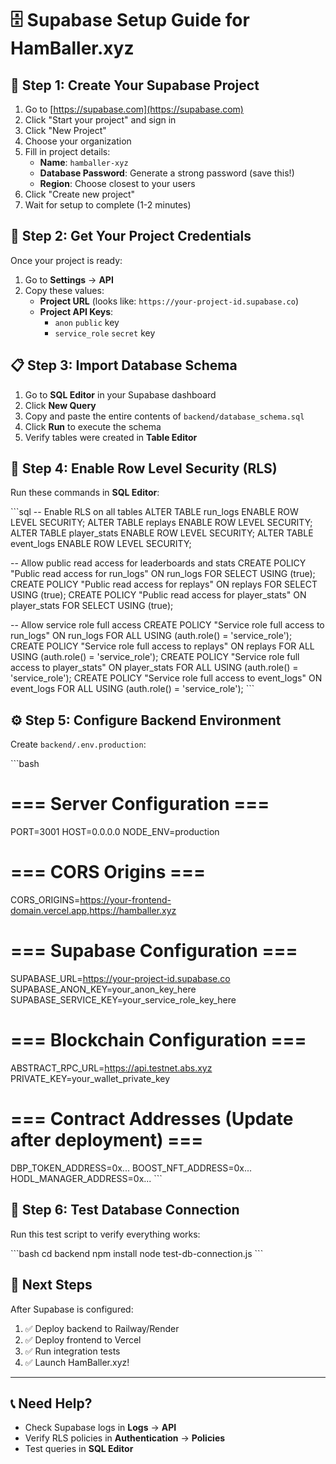 # 🗄️ Supabase Setup Guide for HamBaller.xyz

## 🎯 Step 1: Create Your Supabase Project

1. Go to [https://supabase.com](https://supabase.com)
2. Click "Start your project" and sign in
3. Click "New Project"
4. Choose your organization
5. Fill in project details:
   - **Name**: `hamballer-xyz`
   - **Database Password**: Generate a strong password (save this!)
   - **Region**: Choose closest to your users
6. Click "Create new project"
7. Wait for setup to complete (1-2 minutes)

## 🔑 Step 2: Get Your Project Credentials

Once your project is ready:

1. Go to **Settings** → **API**
2. Copy these values:
   - **Project URL** (looks like: `https://your-project-id.supabase.co`)
   - **Project API Keys**:
     - `anon` `public` key
     - `service_role` `secret` key

## 📋 Step 3: Import Database Schema

1. Go to **SQL Editor** in your Supabase dashboard
2. Click **New Query**
3. Copy and paste the entire contents of `backend/database_schema.sql`
4. Click **Run** to execute the schema
5. Verify tables were created in **Table Editor**

## 🔐 Step 4: Enable Row Level Security (RLS)

Run these commands in **SQL Editor**:

\`\`\`sql
-- Enable RLS on all tables
ALTER TABLE run_logs ENABLE ROW LEVEL SECURITY;
ALTER TABLE replays ENABLE ROW LEVEL SECURITY;
ALTER TABLE player_stats ENABLE ROW LEVEL SECURITY;
ALTER TABLE event_logs ENABLE ROW LEVEL SECURITY;

-- Allow public read access for leaderboards and stats
CREATE POLICY "Public read access for run_logs" ON run_logs FOR SELECT USING (true);
CREATE POLICY "Public read access for replays" ON replays FOR SELECT USING (true);
CREATE POLICY "Public read access for player_stats" ON player_stats FOR SELECT USING (true);

-- Allow service role full access
CREATE POLICY "Service role full access to run_logs" ON run_logs FOR ALL USING (auth.role() = 'service_role');
CREATE POLICY "Service role full access to replays" ON replays FOR ALL USING (auth.role() = 'service_role');
CREATE POLICY "Service role full access to player_stats" ON player_stats FOR ALL USING (auth.role() = 'service_role');
CREATE POLICY "Service role full access to event_logs" ON event_logs FOR ALL USING (auth.role() = 'service_role');
\`\`\`

## ⚙️ Step 5: Configure Backend Environment

Create `backend/.env.production`:

\`\`\`bash
# === Server Configuration ===
PORT=3001
HOST=0.0.0.0
NODE_ENV=production

# === CORS Origins ===
CORS_ORIGINS=https://your-frontend-domain.vercel.app,https://hamballer.xyz

# === Supabase Configuration ===
SUPABASE_URL=https://your-project-id.supabase.co
SUPABASE_ANON_KEY=your_anon_key_here
SUPABASE_SERVICE_KEY=your_service_role_key_here

# === Blockchain Configuration ===
ABSTRACT_RPC_URL=https://api.testnet.abs.xyz
PRIVATE_KEY=your_wallet_private_key

# === Contract Addresses (Update after deployment) ===
DBP_TOKEN_ADDRESS=0x...
BOOST_NFT_ADDRESS=0x...
HODL_MANAGER_ADDRESS=0x...
\`\`\`

## 🧪 Step 6: Test Database Connection

Run this test script to verify everything works:

\`\`\`bash
cd backend
npm install
node test-db-connection.js
\`\`\`

## 🚀 Next Steps

After Supabase is configured:
1. ✅ Deploy backend to Railway/Render
2. ✅ Deploy frontend to Vercel
3. ✅ Run integration tests
4. ✅ Launch HamBaller.xyz!

---

## 📞 Need Help?

- Check Supabase logs in **Logs** → **API** 
- Verify RLS policies in **Authentication** → **Policies**
- Test queries in **SQL Editor**

